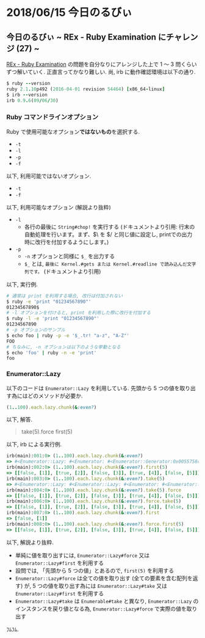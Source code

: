 # 2018/06/15 今日のるびぃ

## 今日のるびぃ ~ REx - Ruby Examination にチャレンジ (27) ~

[REx - Ruby Examination](https://rex.libertyfish.co.jp/) の問題を自分なりにアレンジした上で 1 〜 3 問くらいずつ解いていく. 正直言ってかなり難しい. 尚, irb に動作確認環境は以下の通り.

```ruby
$ ruby --version
ruby 2.1.10p492 (2016-04-01 revision 54464) [x86_64-linux]
$ irb --version
irb 0.9.6(09/06/30)
```

### Ruby コマンドラインオプション

Ruby で使用可能なオプション**ではないもの**を選択する.

* `-t`
* `-l`
* `-p`
* `-f`

以下, 利用可能ではないオプション.

* `-t`
* `-f`

以下, 利用可能なオプション (解説より抜粋)

* `-l`
    * 各行の最後に `String#chop!` を実行する (ドキュメントより引用: 行末の自動処理を行います。まず、$\ を $/ と同じ値に設定し, printでの出力 時に改行を付加するようにします。)
* `-p`
    * `-n` オプションと同様に `$_` を出力する
    * `$_` とは, `最後に Kernel.#gets または Kernel.#readline で読み込んだ文字列です。` (ドキュメントより引用)

以下, 実行例.

```sh
# 通常は print を利用する場合, 改行は付加されない
$ ruby -e 'print "01234567890"'
01234567890$
# -l オプションを付けると, print を利用した際に改行を付加する
$ ruby -l -e 'print "01234567890"'
01234567890
# -p オプションのサンプル
$ echo foo | ruby -p -e '$_.tr! "a-z", "A-Z"'
FOO
# ちなみに, -n オプションは以下のような挙動となる
$ echo 'foo' | ruby -n -e 'print'
foo
```

### Enumerator::Lazy

以下のコードは `Enumerator::Lazy` を利用している. 先頭から 5 つの値を取り出す為にはどのメソッドが必要か.

```ruby
(1..100).each.lazy.chunk(&:even?)
```

以下, 解答.

> take(5).force
> first(5)

以下, irb による実行例.

```ruby
irb(main):001:0> (1..100).each.lazy.chunk(&:even?)
=> #<Enumerator::Lazy: #<Enumerator: #<Enumerator::Generator:0x0055758c2a6dc0>:each>>
irb(main):002:0> (1..100).each.lazy.chunk(&:even?).first(5)
=> [[false, [1]], [true, [2]], [false, [3]], [true, [4]], [false, [5]]]
irb(main):003:0> (1..100).each.lazy.chunk(&:even?).take(5)
=> #<Enumerator::Lazy: #<Enumerator::Lazy: #<Enumerator: #<Enumerator::Generator:0x0055758c24f048>:each>>:take(5)>
irb(main):004:0> (1..100).each.lazy.chunk(&:even?).take(5).force
=> [[false, [1]], [true, [2]], [false, [3]], [true, [4]], [false, [5]]]
irb(main):006:0> (1..100).each.lazy.chunk(&:even?).force.take(5)
=> [[false, [1]], [true, [2]], [false, [3]], [true, [4]], [false, [5]]]
irb(main):007:0> (1..100).each.lazy.chunk(&:even?).first
=> [false, [1]]
irb(main):008:0> (1..100).each.lazy.chunk(&:even?).force.first(5)
=> [[false, [1]], [true, [2]], [false, [3]], [true, [4]], [false, [5]]]
```

以下, 解説より抜粋.

* 単純に値を取り出すには, `Enumerator::Lazy#force` 又は `Enumerator::Lazy#first` を利用する
* 設問では, 「先頭から 5 つの値」とあるので, `first(5)` を利用する
* `Enumerator::Lazy#force` は全ての値を取り出す (全ての要素を含む配列を返す) が, 5 つの値を取り出す為には `Enumerator::Lazy#take` 又は `Enumerator::Lazy#first` を利用する
* `Enumerator::Lazy#take` は `Enumerable#take` と異なり, `Enumerator::Lazy` のインスタンスを戻り値となる為, `Enumerator::Lazy#force` で実際の値を取り出す

ﾌﾑﾌﾑ.
